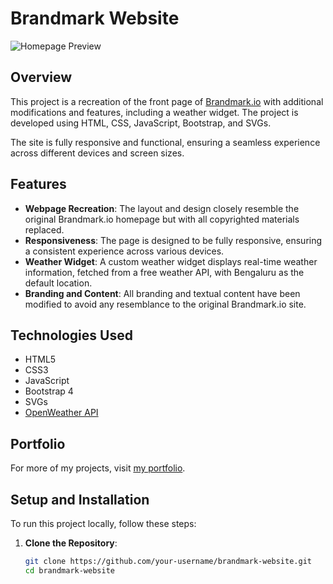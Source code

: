 # Brandmark Website

![Homepage Preview](path/to/your/homepage-image.png)

## Overview

This project is a recreation of the front page of [Brandmark.io](https://brandmark.io/) with additional modifications and features, including a weather widget. The project is developed using HTML, CSS, JavaScript, Bootstrap, and SVGs.

The site is fully responsive and functional, ensuring a seamless experience across different devices and screen sizes.

## Features

- **Webpage Recreation**: The layout and design closely resemble the original Brandmark.io homepage but with all copyrighted materials replaced.
- **Responsiveness**: The page is designed to be fully responsive, ensuring a consistent experience across various devices.
- **Weather Widget**: A custom weather widget displays real-time weather information, fetched from a free weather API, with Bengaluru as the default location.
- **Branding and Content**: All branding and textual content have been modified to avoid any resemblance to the original Brandmark.io site.

## Technologies Used

- HTML5
- CSS3
- JavaScript
- Bootstrap 4
- SVGs
- [OpenWeather API](https://brandlogomaker.netlify.app/)

## Portfolio

For more of my projects, visit [my portfolio](https://madhusudan-portfolio.com).

## Setup and Installation

To run this project locally, follow these steps:

1. **Clone the Repository**:
   ```bash
   git clone https://github.com/your-username/brandmark-website.git
   cd brandmark-website

